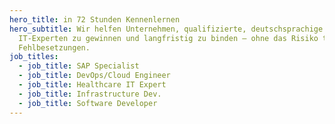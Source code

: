 ```yaml
---
hero_title: in 72 Stunden Kennenlernen
hero_subtitle: Wir helfen Unternehmen, qualifizierte, deutschsprachige
  IT-Experten zu gewinnen und langfristig zu binden – ohne das Risiko teurer
  Fehlbesetzungen.
job_titles:
  - job_title: SAP Specialist
  - job_title: DevOps/Cloud Engineer
  - job_title: Healthcare IT Expert
  - job_title: Infrastructure Dev.
  - job_title: Software Developer
---
```

